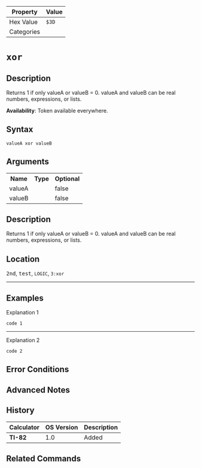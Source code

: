| Property      | Value |
|---------------|-------|
| Hex Value     | `$3D`|
| Categories    | <ul></ul> |

# ` xor `

## Description
Returns 1 if only valueA or valueB = 0. valueA and valueB can be real numbers, expressions, or lists.


<b>Availability</b>: Token available everywhere.

## Syntax
`valueA xor valueB`

## Arguments
<table>
<tr><th>Name</th><th>Type</th><th>Optional</th></tr>

<tr><td>valueA</td><td></td><td>false</td></tr>

<tr><td>valueB</td><td></td><td>false</td></tr>

</table>

## Description
Returns 1 if only valueA or valueB = 0. valueA and valueB can be real numbers, expressions, or lists.

## Location
<kbd>2nd</kbd>, <kbd>test</kbd>, `LOGIC`, `3:xor`
<hr>

## Examples

Explanation 1
```ti-basic
code 1
```
---
Explanation 2
```ti-basic
code 2
```

## Error Conditions


## Advanced Notes


## History
| Calculator | OS Version | Description |
|------------|------------|-------------|
| <b>TI-82</b> | 1.0 | Added

## Related Commands

    